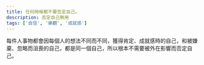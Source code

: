 ```yaml
---
title: 任何時候都不要否定自己。
description: 否定自己無用
tags: ['自信', '樂觀', '成就感']
---
```

每件人事物都會因每個人的想法不同而不同，獲得肯定、成就感時的自己，和被嫌棄、忽略而沮喪的自己，都是同一個自己，所以根本不需要被外在影響而否定自己。
